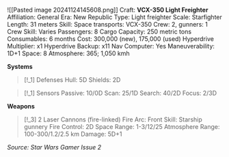 ![[Pasted image 20241124145608.png]]
Craft: **VCX-350 Light Freighter**
Affiliation: General
Era: New Republic
Type: Light freighter
Scale: Starfighter
Length: 31 meters
Skill: Space transports: VCX-350
Crew: 2, gunners: 1
Crew Skill: Varies
Passengers: 8
Cargo Capacity: 250 metric tons
Consumables: 6 months
Cost: 300,000 (new), 175,000 (used)
Hyperdrive Multiplier: x1
Hyperdrive Backup: x11
Nav Computer: Yes
Maneuverability: 1D+1
Space: 8
Atmosphere: 365; 1,050 kmh

**Systems**
> [!_1] Defenses
> Hull: 5D
> Shields: 2D

> [!_1] Sensors
> Passive: 10/0D
> Scan: 25/1D
> Search: 40/2D
> Focus: 2/3D

**Weapons**
> [!_3] 2 Laser Cannons (fire-linked)
> Fire Arc: Front
> Skill: Starship gunnery
> Fire Control: 2D
> Space Range: 1-3/12/25
> Atmosphere Range: 100-300/1.2/2.5 km
> Damage: 5D+1


*Source: Star Wars Gamer Issue 2*